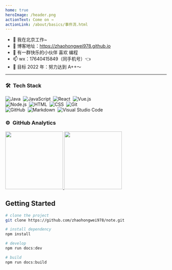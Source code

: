 ```yaml
---
home: true
heroImage: /header.png
actionText: Come on →
actionLink: /about/basics/事件流.html
---
```


- 🔭 我在北京工作~
- 🤔 博客地址：https://zhaohongwei978.github.io
- 🌱 有一群快乐的小伙伴 喜欢 编程
- 📫 wx：17640415849（同手机号）👈
- 👯 目标 2022 年：努力达到 A++～

---

### 🛠 &nbsp;Tech Stack

![Java](https://img.shields.io/badge/-Java-333333?style=flat&logo=java)&nbsp;
![JavaScript](https://img.shields.io/badge/-JavaScript-333333?style=flat&logo=javascript)&nbsp;
![React](https://img.shields.io/badge/-React-333333?style=flat&logo=react)&nbsp;
![Vue.js](https://img.shields.io/badge/-Vue-333333?style=flat&logo=adobe-photoshop)\
![Node.js](https://img.shields.io/badge/-Node.js-333333?style=flat&logo=node.js)&nbsp;
![HTML](https://img.shields.io/badge/-HTML-333333?style=flat&logo=HTML5)&nbsp;
![CSS](https://img.shields.io/badge/-CSS-333333?style=flat&logo=CSS3&logoColor=1572B6)&nbsp;
![Git](https://img.shields.io/badge/-Git-333333?style=flat&logo=git)\
![GitHub](https://img.shields.io/badge/-GitHub-333333?style=flat&logo=github)&nbsp;
![Markdown](https://img.shields.io/badge/-Markdown-333333?style=flat&logo=markdown)&nbsp;
![Visual Studio Code](https://img.shields.io/badge/-Visual%20Studio%20Code-333333?style=flat&logo=visual-studio-code&logoColor=007ACC)&nbsp;

### ⚙️ &nbsp;GitHub Analytics

<p align="left">
<a href="https://github.com/zhao hong wei">
  <img height="180em" src="https://github-readme-stats.vercel.app/api?username=zhaohongwei978&show_icons=true&title_color=66FF66&icon_color=FFFFFF&text_color=FFFFFF&bg_color=333333" />
  <img height="180em" src="https://github-readme-stats-eight-theta.vercel.app/api/top-langs/?username=zhaohongwei978&layout=compact&exclude_lang=java+r&theme=react" />
</a>

## Getting Started

```bash
# clone the project
git clone https://github.com/zhaohongwei978/note.git

# install dependency
npm install

# develop
npm run docs:dev

# build
npm run docs:build
```
